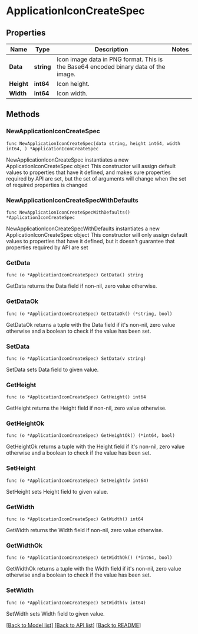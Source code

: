 # ApplicationIconCreateSpec

## Properties

Name | Type | Description | Notes
------------ | ------------- | ------------- | -------------
**Data** | **string** | Icon image data in PNG format. This is the Base64 encoded binary data of the image. | 
**Height** | **int64** | Icon height. | 
**Width** | **int64** | Icon width. | 

## Methods

### NewApplicationIconCreateSpec

`func NewApplicationIconCreateSpec(data string, height int64, width int64, ) *ApplicationIconCreateSpec`

NewApplicationIconCreateSpec instantiates a new ApplicationIconCreateSpec object
This constructor will assign default values to properties that have it defined,
and makes sure properties required by API are set, but the set of arguments
will change when the set of required properties is changed

### NewApplicationIconCreateSpecWithDefaults

`func NewApplicationIconCreateSpecWithDefaults() *ApplicationIconCreateSpec`

NewApplicationIconCreateSpecWithDefaults instantiates a new ApplicationIconCreateSpec object
This constructor will only assign default values to properties that have it defined,
but it doesn't guarantee that properties required by API are set

### GetData

`func (o *ApplicationIconCreateSpec) GetData() string`

GetData returns the Data field if non-nil, zero value otherwise.

### GetDataOk

`func (o *ApplicationIconCreateSpec) GetDataOk() (*string, bool)`

GetDataOk returns a tuple with the Data field if it's non-nil, zero value otherwise
and a boolean to check if the value has been set.

### SetData

`func (o *ApplicationIconCreateSpec) SetData(v string)`

SetData sets Data field to given value.


### GetHeight

`func (o *ApplicationIconCreateSpec) GetHeight() int64`

GetHeight returns the Height field if non-nil, zero value otherwise.

### GetHeightOk

`func (o *ApplicationIconCreateSpec) GetHeightOk() (*int64, bool)`

GetHeightOk returns a tuple with the Height field if it's non-nil, zero value otherwise
and a boolean to check if the value has been set.

### SetHeight

`func (o *ApplicationIconCreateSpec) SetHeight(v int64)`

SetHeight sets Height field to given value.


### GetWidth

`func (o *ApplicationIconCreateSpec) GetWidth() int64`

GetWidth returns the Width field if non-nil, zero value otherwise.

### GetWidthOk

`func (o *ApplicationIconCreateSpec) GetWidthOk() (*int64, bool)`

GetWidthOk returns a tuple with the Width field if it's non-nil, zero value otherwise
and a boolean to check if the value has been set.

### SetWidth

`func (o *ApplicationIconCreateSpec) SetWidth(v int64)`

SetWidth sets Width field to given value.



[[Back to Model list]](../README.md#documentation-for-models) [[Back to API list]](../README.md#documentation-for-api-endpoints) [[Back to README]](../README.md)


